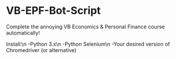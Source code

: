 # VB-EPF-Bot-Script
Complete the annoying VB Economics &amp; Personal Finance course automatically!

Install:\n
  -Python 3.x\n
  -Python Selenium\n
  -Your desired version of Chromedriver (or alternative)
  
